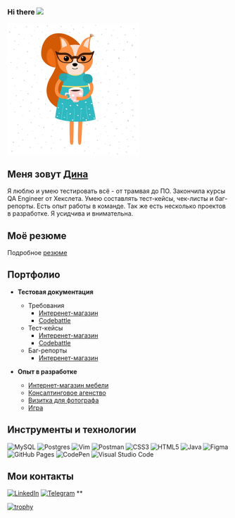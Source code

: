### Hi there <img src="https://github.com/blackcater/blackcater/raw/main/images/Hi.gif" height="35"/></h1>

<img align="center" src="https://github.com/tramvaichik/tramvaichik/blob/main/squirrel.jpg" width="300">

## Меня зовут [Дина](https://www.linkedin.com/in/arsee/) 
  
Я люблю и умею тестировать всё - от трамвая до ПО. Закончила курсы QA Engineer от Хекслета. Умею составлять тест-кейсы, чек-листы и баг-репорты. Есть опыт работы в команде. Так же есть несколько проектов в разработке. Я усидчива и внимательна.

## Моё резюме
Подробное [резюме](https://drive.google.com/file/d/1h2XLqVh7dKfzfPBWwo-wpD3XNyA2rdMp/view?usp=share_link)

## Портфолио

* **Тестовая документация**
    * Требования
        * [Интеренет-магазин](https://github.com/tramvaichik/qa-engineer-project-84/blob/main/requirements.yml)
        * [Codebattle](https://github.com/tramvaichik/qa-engineer-project-85/blob/main/requirements.yml)
    * Тест-кейсы
        * [Интеренет-магазин](https://github.com/tramvaichik/qa-engineer-project-84/blob/main/test-cases.yml)
        * [Codebattle](https://github.com/tramvaichik/qa-engineer-project-85/blob/main/test-cases.yml)
    * Баг-репорты
        * [Интеренет-магазин](https://github.com/tramvaichik/qa-engineer-project-84/blob/main/bugreports.yml)
 
 * **Опыт в разработке**
  
   * [Интернет-магазин мебели](https://github.com/OlesiaVovk/Furniture_Shop-JS-Project)
   * [Консалтинговое агенство](https://github.com/itgirlschool/f2_team1_project2)
   * [Визитка для фотографа](https://tramvaichik.github.io/Reiter-photo/)
   * [Игра](https://tramvaichik.github.io/games-project/index.html)
 
  ## Инструменты и технологии
   ![MySQL](https://img.shields.io/badge/mysql-%2300f.svg?style=for-the-badge&logo=mysql&logoColor=white) 
   ![Postgres](https://img.shields.io/badge/postgres-%23316192.svg?style=for-the-badge&logo=postgresql&logoColor=white)
   ![Vim](https://img.shields.io/badge/VIM-%2311AB00.svg?style=for-the-badge&logo=vim&logoColor=white)
   ![Postman](https://img.shields.io/badge/Postman-FF6C37?style=for-the-badge&logo=postman&logoColor=white)
   ![CSS3](https://img.shields.io/badge/css3-%231572B6.svg?style=for-the-badge&logo=css3&logoColor=white)
   ![HTML5](https://img.shields.io/badge/html5-%23E34F26.svg?style=for-the-badge&logo=html5&logoColor=white)
   ![Java](https://img.shields.io/badge/java-%23ED8B00.svg?style=for-the-badge&logo=java&logoColor=white)
   ![Figma](https://img.shields.io/badge/figma-%23F24E1E.svg?style=for-the-badge&logo=figma&logoColor=white)
   ![GitHub Pages](https://img.shields.io/badge/github%20pages-121013?style=for-the-badge&logo=github&logoColor=white)
   ![CodePen](https://img.shields.io/badge/CodePen-white?style=for-the-badge&logo=codepen&logoColor=black)
   ![Visual Studio Code](https://img.shields.io/badge/Visual%20Studio%20Code-0078d7.svg?style=for-the-badge&logo=visual-studio-code&logoColor=white)
   
   ## Мои контакты
   [![LinkedIn](https://img.shields.io/badge/linkedin-%230077B5.svg?style=for-the-badge&logo=linkedin&logoColor=white)](https://habr.com/ru/post/649363/)
   [![Telegram](https://img.shields.io/badge/Telegram-2CA5E0?style=for-the-badge&logo=telegram&logoColor=white)](https://t.me/Drakoshk)
   **
   
   [![trophy](https://github-profile-trophy.vercel.app/?username=ryo-ma)](https://github.com/ryo-ma/tramvaichik)
